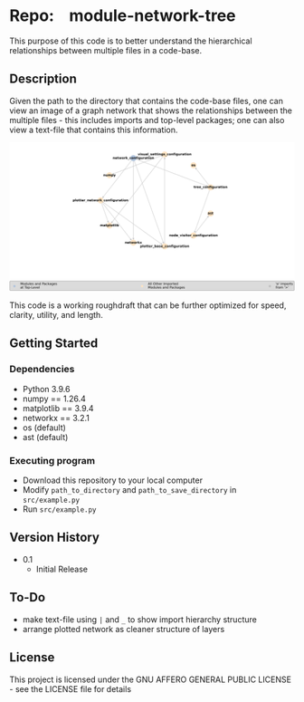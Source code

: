 # Repo:    module-network-tree

This purpose of this code is to better understand the hierarchical relationships between multiple files in a code-base.

## Description

Given the path to the directory that contains the code-base files, one can view an image of a graph network that shows the relationships between the multiple files - this includes imports and top-level packages; one can also view a text-file that contains this information. 

<img title="" src="output/module_network_graph.png" alt="example-network_graph" data-align="inline">

This code is a working roughdraft that can be further optimized for speed, clarity, utility, and length.



## Getting Started

### Dependencies

* Python 3.9.6
* numpy == 1.26.4
* matplotlib == 3.9.4
* networkx == 3.2.1
* os (default)
* ast (default)

### Executing program

* Download this repository to your local computer
* Modify `path_to_directory` and `path_to_save_directory` in `src/example.py`
* Run `src/example.py`

## Version History

* 0.1
  * Initial Release

## To-Do
* make text-file using `|` and `_` to show import hierarchy structure
* arrange plotted network as cleaner structure of layers

## License

This project is licensed under the GNU AFFERO GENERAL PUBLIC LICENSE - see the LICENSE file for details
